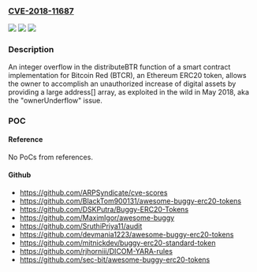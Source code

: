 ### [CVE-2018-11687](https://cve.mitre.org/cgi-bin/cvename.cgi?name=CVE-2018-11687)
![](https://img.shields.io/static/v1?label=Product&message=n%2Fa&color=blue)
![](https://img.shields.io/static/v1?label=Version&message=n%2Fa&color=blue)
![](https://img.shields.io/static/v1?label=Vulnerability&message=n%2Fa&color=brighgreen)

### Description

An integer overflow in the distributeBTR function of a smart contract implementation for Bitcoin Red (BTCR), an Ethereum ERC20 token, allows the owner to accomplish an unauthorized increase of digital assets by providing a large address[] array, as exploited in the wild in May 2018, aka the "ownerUnderflow" issue.

### POC

#### Reference
No PoCs from references.

#### Github
- https://github.com/ARPSyndicate/cve-scores
- https://github.com/BlackTom900131/awesome-buggy-erc20-tokens
- https://github.com/DSKPutra/Buggy-ERC20-Tokens
- https://github.com/MaximIgor/awesome-buggy
- https://github.com/SruthiPriya11/audit
- https://github.com/devmania1223/awesome-buggy-erc20-tokens
- https://github.com/mitnickdev/buggy-erc20-standard-token
- https://github.com/rjhorniii/DICOM-YARA-rules
- https://github.com/sec-bit/awesome-buggy-erc20-tokens

